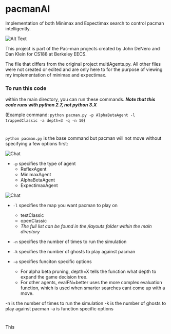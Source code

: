 # pacmanAI
Implementation of both Minimax and Expectimax search to control pacman intelligently. 

![Alt Text](http://ai.berkeley.edu/images/pacman_game.gif)

This project is part of the Pac-man projects created by John DeNero and Dan Klein for CS188 at Berkeley EECS.

The file that differs from the original project multiAgents.py. All other files were not created or edited and are only here to for the purpose of viewing my implementation of minimax and expectimax. 

### To run this code
within the main directory, you can run these commands. 
***Note that this code runs with python 2.7, not python 3.X***

(Example command: `python pacman.py -p AlphaBetaAgent -l trappedClassic -a depth=3 -q -n 10`)

#
`python pacman.py` is the base command but pacman will not move without specifying a few options first:


<img src="https://img.shields.io/badge/required--red.svg" alt="Chat"> 

* `-p` specifies the type of agent 
  * ReflexAgent
  * MinimaxAgent
  * AlphaBetaAgent
  * ExpectimaxAgent
  
<img src="https://img.shields.io/badge/optional--blue.svg" alt="Chat"> 
  
* `-l` specifies the map you want pacman to play on
  * testClassic 
  * openClassic 
  * *The full list can be found in the /layouts folder within the main directory*
  
* `-n` specifies the number of times to run the simulation
 
* `-k` specifies the number of ghosts to play against pacman

* `-a` specifies funciton specific options
  * For alpha beta pruning, depth=X tells the function what depth to expand the game decision tree. 
  * For other agents, evalFN=better uses the more complex evaluation function, which is used when smarter searches cant come up with a move. 
  
-n is the number of times to run the simulation
-k is the number of ghosts to play against pacman
-a is function specific options

#   

This 



